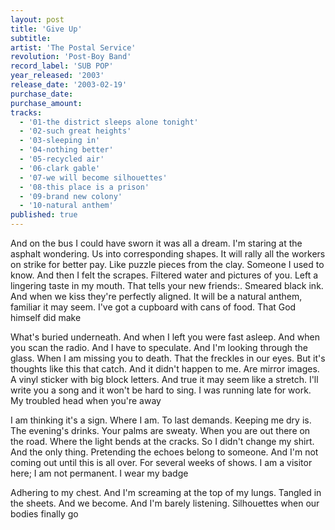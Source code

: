 ```yaml
---
layout: post
title: 'Give Up'
subtitle: 
artist: 'The Postal Service'
revolution: 'Post-Boy Band'
record_label: 'SUB POP'
year_released: '2003'
release_date: '2003-02-19'
purchase_date: 
purchase_amount: 
tracks:
  - '01-the district sleeps alone tonight'
  - '02-such great heights'
  - '03-sleeping in'
  - '04-nothing better'
  - '05-recycled air'
  - '06-clark gable'
  - '07-we will become silhouettes'
  - '08-this place is a prison'
  - '09-brand new colony'
  - '10-natural anthem'
published: true
---
```


And on the bus I could have sworn it was all a dream. I'm staring at the asphalt wondering. Us into corresponding shapes. It will rally all the workers on strike for better pay. Like puzzle pieces from the clay. Someone I used to know. And then I felt the scrapes. Filtered water and pictures of you. Left a lingering taste in my mouth. That tells your new friends:. Smeared black ink. And when we kiss they're perfectly aligned. It will be a natural anthem, familiar it may seem. I've got a cupboard with cans of food. That God himself did make

What's buried underneath. And when I left you were fast asleep. And when you scan the radio. And I have to speculate. And I'm looking through the glass. When I am missing you to death. That the freckles in our eyes. But it's thoughts like this that catch. And it didn't happen to me. Are mirror images. A vinyl sticker with big block letters. And true it may seem like a stretch. I'll write you a song and it won't be hard to sing. I was running late for work. My troubled head when you're away

I am thinking it's a sign. Where I am. To last demands. Keeping me dry is. The evening's drinks. Your palms are sweaty. When you are out there on the road. Where the light bends at the cracks. So I didn't change my shirt. And the only thing. Pretending the echoes belong to someone. And I'm not coming out until this is all over. For several weeks of shows. I am a visitor here; I am not permanent. I wear my badge

Adhering to my chest. And I'm screaming at the top of my lungs. Tangled in the sheets. And we become. And I'm barely listening. Silhouettes when our bodies finally go